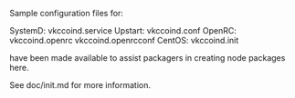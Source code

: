 Sample configuration files for:

SystemD: vkccoind.service
Upstart: vkccoind.conf
OpenRC:  vkccoind.openrc
         vkccoind.openrcconf
CentOS:  vkccoind.init

have been made available to assist packagers in creating node packages here.

See doc/init.md for more information.
